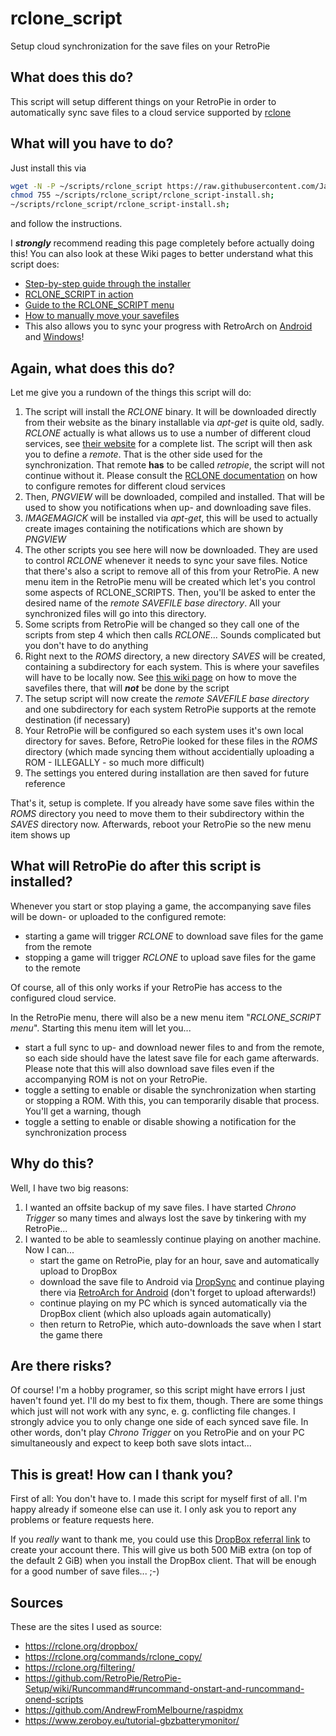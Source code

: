 # rclone_script

Setup cloud synchronization for the save files on your RetroPie

## What does this do?

This script will setup different things on your RetroPie in order to automatically sync save files to a cloud service supported by [rclone](https://rclone.org/)

## What will you have to do?

Just install this via
```bash
wget -N -P ~/scripts/rclone_script https://raw.githubusercontent.com/Jandalf81/rclone_script/master/rclone_script-install.sh;
chmod 755 ~/scripts/rclone_script/rclone_script-install.sh;
~/scripts/rclone_script/rclone_script-install.sh;
```
and follow the instructions.

I ***strongly*** recommend reading this page completely before actually doing this! You can also look at these Wiki pages to better understand what this script does:

* [Step-by-step guide through the installer](../../wiki/RCLONE_SCRIPT-install)
* [RCLONE_SCRIPT in action](../../wiki/RCLONE_SCRIPT%20in%20action)
* [Guide to the RCLONE_SCRIPT menu](../../wiki/RCLONE_SCRIPT-menu)
* [How to manually move your savefiles](../../wiki/move-Savefiles)
* This also allows you to sync your progress with RetroArch on [Android](../../wiki/sync-and-play-Android) and [Windows](../../wiki/sync-and-play-Windows)!

## Again, what does this do?

Let me give you a rundown of the things this script will do:

1. The script will install the _RCLONE_ binary. It will be downloaded directly from their website as the binary installable via _apt-get_ is quite old, sadly. _RCLONE_ actually is what allows us to use a number of different cloud services, see [their website](https://rclone.org/) for a complete list. The script will then ask you to define a _remote_. That is the other side used for the synchronization. That remote **has** to be called _retropie_, the script will not continue without it. Please consult the [RCLONE documentation](https://rclone.org/) on how to configure remotes for different cloud services
2. Then, _PNGVIEW_ will be downloaded, compiled and installed. That will be used to show you notifications when up- and downloading save files.
3. _IMAGEMAGICK_ will be installed via _apt-get_, this will be used to actually create images containing the notifications which are shown by _PNGVIEW_
4. The other scripts you see here will now be downloaded. They are used to control _RCLONE_ whenever it needs to sync your save files. Notice that there's also a script to remove all of this from your RetroPie. A new menu item in the RetroPie menu will be created which let's you control some aspects of RCLONE_SCRIPTS. Then, you'll be asked to enter the desired name of the _remote SAVEFILE base directory_. All your synchronized files will go into this directory.
5. Some scripts from RetroPie will be changed so they call one of the scripts from step 4 which then calls _RCLONE_... Sounds complicated but you don't have to do anything
6. Right next to the _ROMS_ directory, a new directory _SAVES_ will be created, containing a subdirectory for each system. This is where your savefiles will have to be locally now. See [this wiki page](../../wiki/move-Savefiles) on how to move the savefiles there, that will ***not*** be done by the script
7. The setup script will now create the _remote SAVEFILE base directory_ and one subdirectory for each system RetroPie supports at the remote destination (if necessary)
8. Your RetroPie will be configured so each system uses it's own local directory for saves. Before, RetroPie looked for these files in the _ROMS_ directory (which made syncing them without accidentially uploading a ROM - ILLEGALLY - so much more difficult)
9. The settings you entered during installation are then saved for future reference

That's it, setup is complete. If you already have some save files within the _ROMS_ directory you need to move them to their subdirectory within the _SAVES_ directory now. Afterwards, reboot your RetroPie so the new menu item shows up

## What will RetroPie do after this script is installed?

Whenever you start or stop playing a game, the accompanying save files will be down- or uploaded to the configured remote:

* starting a game will trigger _RCLONE_ to download save files for the game from the remote
* stopping a game will trigger _RCLONE_ to upload save files for the game to the remote

Of course, all of this only works if your RetroPie has access to the configured cloud service.

In the RetroPie menu, there will also be a new menu item "_RCLONE_SCRIPT menu_". Starting this menu item will let you...

* start a full sync to up- and download newer files to and from the remote, so each side should have the latest save file for each game afterwards. Please note that this will also download save files even if the accompanying ROM is not on your RetroPie.
* toggle a setting to enable or disable the synchronization when starting or stopping a ROM. With this, you can temporarily disable that process. You'll get a warning, though
* toggle a setting to enable or disable showing a notification for the synchronization process

## Why do this?

Well, I have two big reasons:
1. I wanted an offsite backup of my save files. I have started _Chrono Trigger_ so many times and always lost the save by tinkering with my RetroPie...
2. I wanted to be able to seamlessly continue playing on another machine. Now I can...
   * start the game on RetroPie, play for an hour, save and automatically upload to DropBox
   * download the save file to Android via [DropSync](https://play.google.com/store/apps/details?id=com.ttxapps.dropsync&hl=de) and continue playing there via [RetroArch for Android](https://play.google.com/store/apps/details?id=com.retroarch) (don't forget to upload afterwards!)
   * continue playing on my PC which is synced automatically via the DropBox client (which also uploads again automatically)
   * then return to RetroPie, which auto-downloads the save when I start the game there

## Are there risks?

Of course! I'm a hobby programer, so this script might have errors I just haven't found yet. I'll do my best to fix them, though.
There are some things which just will not work with any sync, e. g. conflicting file changes. I strongly advice you to only change one side of each synced save file. In other words, don't play _Chrono Trigger_ on you RetroPie and on your PC simultaneously and expect to keep both save slots intact...

## This is great! How can I thank you?

First of all: You don't have to. I made this script for myself first of all. I'm happy already if someone else can use it. I only ask you to report any problems or feature requests here.

If you _really_ want to thank me, you could use this [DropBox referral link](https://db.tt/9AcbUWny) to create your account there. This will give us both 500 MiB extra (on top of the default 2 GiB) when you install the DropBox client. That will be enough for a good number of save files... ;-)

## Sources

These are the sites I used as source:
* https://rclone.org/dropbox/
* https://rclone.org/commands/rclone_copy/
* https://rclone.org/filtering/
* https://github.com/RetroPie/RetroPie-Setup/wiki/Runcommand#runcommand-onstart-and-runcommand-onend-scripts
* https://github.com/AndrewFromMelbourne/raspidmx
* https://www.zeroboy.eu/tutorial-gbzbatterymonitor/